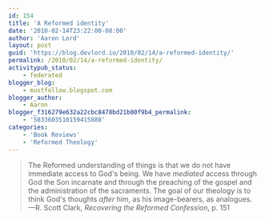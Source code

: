 ```yaml
---
id: 154
title: 'A Reformed identity'
date: '2010-02-14T23:22:00-08:00'
author: 'Aaron Lord'
layout: post
guid: 'https://blog.devlord.io/2010/02/14/a-reformed-identity/'
permalink: /2010/02/14/a-reformed-identity/
activitypub_status:
    - federated
blogger_blog:
    - mustfollow.blogspot.com
blogger_author:
    - Aaron
blogger_f316279e632a22cbc8478bd21b80f9b4_permalink:
    - '5833603510159415888'
categories:
    - 'Book Reviews'
    - 'Reformed Theology'
---
```


<blockquote>The Reformed understanding of things is that we do not have immediate access to God's being.  We have <i>mediated</i> access through God the Son incarnate and through the preaching of the gospel and the administration of the sacraments.  The goal of our theology is to think God's thoughts <i>after</i> him, as his image-bearers, as analogues.  —R. Scott Clark, <i>Recovering the Reformed Confession</i>, p. 151</blockquote><div class="blogger-post-footer"><img width='1' height='1' src="/blog/a-reformed-identity/"' /></div>